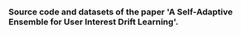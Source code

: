 
### Source code and datasets of the paper 'A Self-Adaptive Ensemble for User Interest Drift Learning'.
